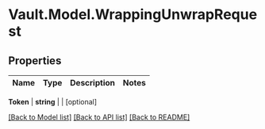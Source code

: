 # Vault.Model.WrappingUnwrapRequest

## Properties

Name | Type | Description | Notes
------------ | ------------- | ------------- | -------------

**Token** | **string** |  | [optional] 

[[Back to Model list]](../README.md#documentation-for-models) [[Back to API list]](../README.md#documentation-for-api-endpoints) [[Back to README]](../README.md)

